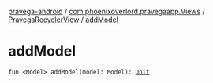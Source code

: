 [pravega-android](../../index.md) / [com.phoenixoverlord.pravegaapp.Views](../index.md) / [PravegaRecyclerView](index.md) / [addModel](./add-model.md)

# addModel

`fun <Model> addModel(model: Model): `[`Unit`](https://kotlinlang.org/api/latest/jvm/stdlib/kotlin/-unit/index.html)
